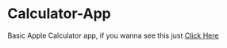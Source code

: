 ﻿# Calculator-App
Basic Apple Calculator app,
if you wanna see this just [Click Here](https://arshiajj7.github.io/Calculator-App/)
